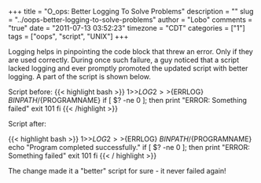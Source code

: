 +++
title = "O_ops: Better Logging To Solve Problems"
description = ""
slug = "../oops-better-logging-to-solve-problems"
author = "Lobo"
comments = "true"
date = "2011-07-13 03:52:23"
timezone = "CDT"
categories = ["1"]
tags = ["oops", "script", "UNIX"]
+++


Logging helps in pinpointing the code block that threw an error. Only if they are used correctly. During once such failure, a guy noticed that a script lacked logging and ever promptly promoted the updated script with better logging. A part of the script is shown below.

Script before:
{{< highlight bash >}}
1>>${LOG} 2>>${ERRLOG} ${BINPATH}/${PROGRAMNAME}
if [ $? -ne 0 ]; then
  print "ERROR: Something failed"
  exit 101
fi
{{< /highlight >}}

Script after:

{{< highlight bash >}}
1>>${LOG} 2>>${ERRLOG} ${BINPATH}/${PROGRAMNAME}
echo "Program completed successfully."
if [ $? -ne 0 ]; then
  print "ERROR: Something failed"
  exit 101
fi
{{< / highlight >}}


The change made it a "better" script for sure - it never failed again!
